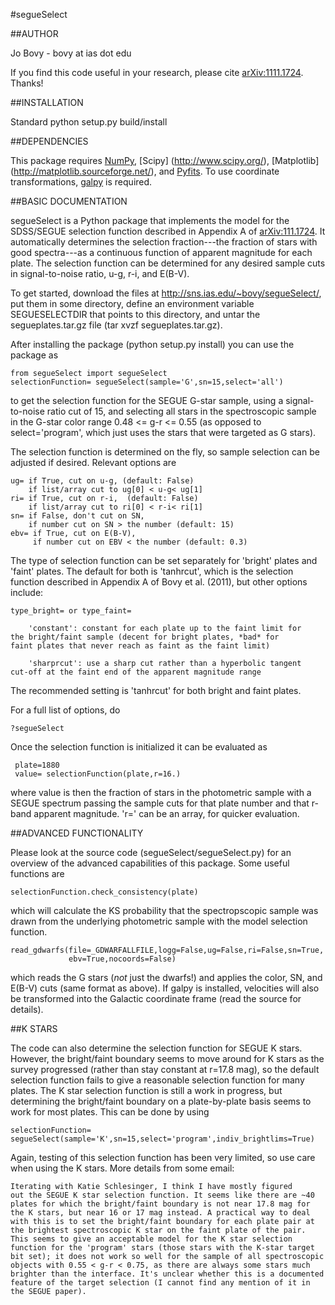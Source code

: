 #segueSelect

##AUTHOR

Jo Bovy - bovy at ias dot edu

If you find this code useful in your research, please cite
[arXiv:1111.1724](http://arxiv.org/abs/1111.1724). Thanks!


##INSTALLATION

Standard python setup.py build/install


##DEPENDENCIES

This package requires [NumPy](http://numpy.scipy.org/), [Scipy] (http://www.scipy.org/), [Matplotlib] (http://matplotlib.sourceforge.net/), and [Pyfits](http://www.stsci.edu/resources/software_hardware/pyfits). To use coordinate transformations, [galpy](https://github.com/jobovy/galpy) is required.


##BASIC DOCUMENTATION

segueSelect is a Python package that implements the model for the
SDSS/SEGUE selection function described in Appendix A of
[arXiv:111.1724](http://arxiv.org/abs/1111.1724). It automatically
determines the selection fraction---the fraction of stars with good
spectra---as a continuous function of apparent magnitude for each
plate. The selection function can be determined for any desired sample
cuts in signal-to-noise ratio, u-g, r-i, and E(B-V).

To get started, download the files at
http://sns.ias.edu/~bovy/segueSelect/, put them in some directory,
define an environment variable SEGUESELECTDIR that points to this
directory, and untar the segueplates.tar.gz file (tar xvzf
segueplates.tar.gz).


After installing the package (python setup.py install) you can use the
package as

	from segueSelect import segueSelect
	selectionFunction= segueSelect(sample='G',sn=15,select='all')

to get the selection function for the SEGUE G-star sample, using a
signal-to-noise ratio cut of 15, and selecting all stars in the
spectroscopic sample in the G-star color range 0.48 <= g-r <= 0.55
(as opposed to select='program', which just uses the stars that were
targeted as G stars).

The selection function is determined on the fly, so sample selection
can be adjusted if desired. Relevant options are

    ug= if True, cut on u-g, (default: False)
    	if list/array cut to ug[0] < u-g< ug[1]
    ri= if True, cut on r-i,  (default: False)
    	if list/array cut to ri[0] < r-i< ri[1]
    sn= if False, don't cut on SN, 
    	if number cut on SN > the number (default: 15)
    ebv= if True, cut on E(B-V), 
    	 if number cut on EBV < the number (default: 0.3)

The type of selection function can be set separately for 'bright'
plates and 'faint' plates. The default for both is 'tanhrcut', which
is the selection function described in Appendix A of Bovy et
al. (2011), but other options include:

    type_bright= or type_faint=
    
        'constant': constant for each plate up to the faint limit for
	the bright/faint sample (decent for bright plates, *bad* for
	faint plates that never reach as faint as the faint limit)

        'sharprcut': use a sharp cut rather than a hyperbolic tangent
	cut-off at the faint end of the apparent magnitude range

The recommended setting is 'tanhrcut' for both bright and faint plates.

For a full list of options, do

    ?segueSelect

Once the selection function is initialized it can be evaluated as

     plate=1880
     value= selectionFunction(plate,r=16.)

where value is then the fraction of stars in the photometric sample
with a SEGUE spectrum passing the sample cuts for that plate number
and that r-band apparent magnitude. 'r=' can be an array, for quicker
evaluation.


##ADVANCED FUNCTIONALITY

Please look at the source code (segueSelect/segueSelect.py) for an
overview of the advanced capabilities of this package. Some useful
functions are

    selectionFunction.check_consistency(plate)

which will calculate the KS probability that the spectropscopic sample
was drawn from the underlying photometric sample with the model
selection function.

    read_gdwarfs(file=_GDWARFALLFILE,logg=False,ug=False,ri=False,sn=True,
                 ebv=True,nocoords=False)

which reads the G stars (*not* just the dwarfs!) and applies the
color, SN, and E(B-V) cuts (same format as above). If galpy is
installed, velocities will also be transformed into the Galactic
coordinate frame (read the source for details).


##K STARS

The code can also determine the selection function for SEGUE K
stars. However, the bright/faint boundary seems to move around for K
stars as the survey progressed (rather than stay constant at r=17.8
mag), so the default selection function fails to give a reasonable
selection function for many plates. The K star selection function is
still a work in progress, but determining the bright/faint boundary on
a plate-by-plate basis seems to work for most plates. This can be done
by using

    selectionFunction= segueSelect(sample='K',sn=15,select='program',indiv_brightlims=True)

Again, testing of this selection function has been very limited, so
use care when using the K stars. More details from some email:

    Iterating with Katie Schlesinger, I think I have mostly figured
    out the SEGUE K star selection function. It seems like there are ~40
    plates for which the bright/faint boundary is not near 17.8 mag for
    the K stars, but near 16 or 17 mag instead. A practical way to deal
    with this is to set the bright/faint boundary for each plate pair at
    the brightest spectroscopic K star on the faint plate of the pair.
    This seems to give an acceptable model for the K star selection
    function for the 'program' stars (those stars with the K-star target
    bit set); it does not work so well for the sample of all spectroscopic
    objects with 0.55 < g-r < 0.75, as there are always some stars much
    brighter than the interface. It's unclear whether this is a documented
    feature of the target selection (I cannot find any mention of it in
    the SEGUE paper).
